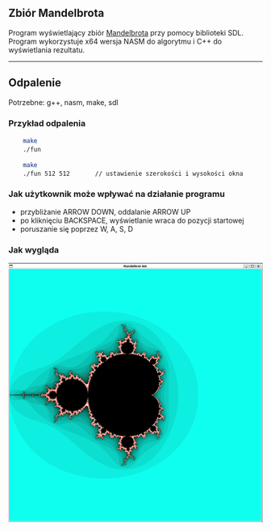 ## Zbiór Mandelbrota

Program wyświetlający zbiór <a href="https://en.wikipedia.org/wiki/Mandelbrot_set" target="_blank">Mandelbrota</a> przy pomocy biblioteki SDL. Program wykorzystuje x64 wersja NASM do algorytmu i C++ do wyświetlania rezultatu.

---

## Odpalenie

Potrzebne: g++, nasm, make, sdl

### Przykład odpalenia

```bash
    make
    ./fun
```

```bash
    make
    ./fun 512 512       // ustawienie szerokości i wysokości okna
```

### Jak użytkownik może wpływać na działanie programu

- przybliżanie ARROW DOWN, oddalanie ARROW UP
- po kliknięciu BACKSPACE, wyświetlanie wraca do pozycji startowej
- poruszanie się poprzez W, A, S, D

### Jak wygląda

![Example](Screens/mandel1.png)
